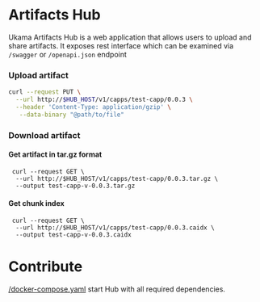 # Artifacts Hub
Ukama Artifacts Hub is a web application that allows users to upload and share artifacts. 
It exposes rest interface which can be examined via `/swagger` or `/openapi.json` endpoint

### Upload artifact
``` bash
curl --request PUT \
  --url http://$HUB_HOST/v1/capps/test-capp/0.0.3 \
  --header 'Content-Type: application/gzip' \
   --data-binary "@path/to/file"
```
### Download artifact

#### Get artifact in tar.gz format
``` 
 curl --request GET \
  --url http://$HUB_HOST/v1/capps/test-capp/0.0.3.tar.gz \
  --output test-capp-v-0.0.3.tar.gz
```

#### Get chunk index 
``` 
 curl --request GET \
  --url http://$HUB_HOST/v1/capps/test-capp/0.0.3.caidx \
  --output test-capp-v-0.0.3.caidx
```
<!-- #### Get chunk  -->
<!-- ``` -->
<!-- curl --request GET \ -->
<!-- --url https://localhost:8080/chunks/0001/00016cf7c1a372d113c4ba64b56dbd387661d44864a04f59742e3f25a57c594d.cacnk -->
<!-- ``` -->
# Contribute
[/docker-compose.yaml](/docker-compose.yaml) start Hub with all required dependencies.

